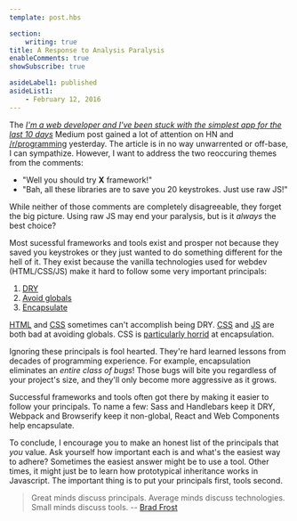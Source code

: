 ```yaml
---
template: post.hbs

section:
    writing: true
title: A Response to Analysis Paralysis
enableComments: true
showSubscribe: true

asideLabel1: published
asideList1:
    - February 12, 2016
---
```


The *[I'm a web developer and I've been stuck with the simplest app for the last 10 days](https://medium.com/@pistacchio/i-m-a-web-developer-and-i-ve-been-stuck-with-the-simplest-app-for-the-last-10-days-fb5c50917df#.embpeepov)* Medium post gained a lot of attention on HN and [/r/programming](https://www.reddit.com/r/programming/comments/458udn/im_a_web_developer_and_ive_been_stuck_with_the/) yesterday. The article is in no way unwarrented or off-base, I can sympathize. However, I want to address the two reoccuring themes from the comments:

* "Well you should try **X** framework!"
* "Bah, all these libraries are to save you 20 keystrokes. Just use raw JS!"

While neither of those comments are completely disagreeable, they forget the big picture. Using raw JS may end your paralysis, but is it *always* the best choice?

Most sucessful frameworks and tools exist and prosper not because they saved you keystrokes or they just wanted to do something different for the hell of it. They exist because the vanilla technologies used for webdev (HTML/CSS/JS) make it hard to follow some very important principals:

1. [DRY](https://en.wikipedia.org/wiki/Don%27t_repeat_yourself)
2. [Avoid globals](http://c2.com/cgi/wiki?GlobalVariablesAreBad)
3. [Encapsulate](http://stackoverflow.com/questions/18300953/why-encapsulation-is-an-important-feature-of-oop-languages)

[HTML](http://stackoverflow.com/questions/7696955/how-to-create-dry-html) and [CSS](http://alistapart.com/article/why-sass) sometimes can't accomplish being DRY. [CSS](https://medium.com/seek-ui-engineering/the-end-of-global-css-90d2a4a06284#.igsnzzjbz) and [JS](http://requirejs.org/docs/why.html) are both bad at avoiding globals. CSS is [particularly horrid](https://github.com/Wolfr/css-encapsulation-today) at encapsulation.

Ignoring these principals is fool hearted. They're hard learned lessons from decades of programming experience. For example, encapsulation eliminates an *entire class of bugs*! Those bugs will bite you regardless of your project's size, and they'll only become more aggressive as it grows.

Successful frameworks and tools often got there by making it easier to follow your principals. To name a few: Sass and Handlebars keep it DRY, Webpack and Browserify keep it non-global, React and Web Components help encapsulate.

To conclude, I encourage you to make an honest list of the principals that *you* value. Ask yourself how important each is and what's the easiest way to adhere? Sometimes the easiest answer might be to use a tool. Other times, it might just be to learn how prototypical inheritance works in Javascript. The important thing is to put your principals first, tools second.

> Great minds discuss principals. Average minds discuss technologies. Small minds discuss tools. -- [Brad Frost](http://bradfrost.com/blog/post/i-have-no-idea-what-the-hell-i-am-doing/)
